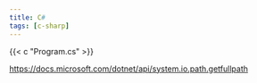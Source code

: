 ```yaml
---
title: C#
tags: [c-sharp]
---
```


{{< c "Program.cs" >}}

<https://docs.microsoft.com/dotnet/api/system.io.path.getfullpath>
